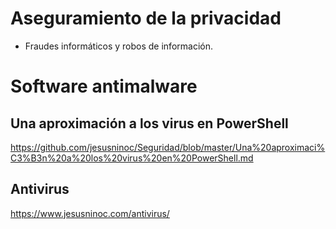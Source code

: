 # Aseguramiento de la privacidad
- Fraudes informáticos y robos de información.

# Software antimalware
## Una aproximación a los virus en PowerShell
https://github.com/jesusninoc/Seguridad/blob/master/Una%20aproximaci%C3%B3n%20a%20los%20virus%20en%20PowerShell.md

## Antivirus
https://www.jesusninoc.com/antivirus/

